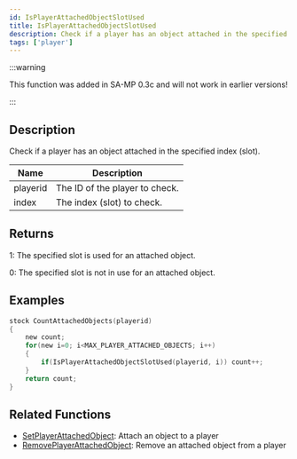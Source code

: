 ```yaml
---
id: IsPlayerAttachedObjectSlotUsed
title: IsPlayerAttachedObjectSlotUsed
description: Check if a player has an object attached in the specified index (slot).
tags: ['player']
---
```


:::warning

This function was added in SA-MP 0.3c  and will not work in earlier versions!

:::

## Description

Check if a player has an object attached in the specified index (slot).


| Name | Description |
|------|-------------|
|playerid | The ID of the player to check.|
|index | The index (slot) to check.|


## Returns

 1: The specified slot is used for an attached object.

 0: The specified slot is not in use for an attached object.


## Examples


```c
stock CountAttachedObjects(playerid)
{
    new count;
    for(new i=0; i<MAX_PLAYER_ATTACHED_OBJECTS; i++)
    {
        if(IsPlayerAttachedObjectSlotUsed(playerid, i)) count++;
    }
    return count;
}
```


## Related Functions


-  [SetPlayerAttachedObject](../../scripting/functions/SetPlayerAttachedObject.md): Attach an object to a player
-  [RemovePlayerAttachedObject](../../scripting/functions/RemovePlayerAttachedObject.md): Remove an attached object from a player